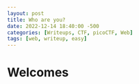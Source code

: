 ```yaml
---
layout: post
title: Who are you?
date: 2022-12-14 18:40:00 -500
categories: [Writeups, CTF, picoCTF, Web]
tags: [web, writeup, easy]
---
```


# Welcomes


